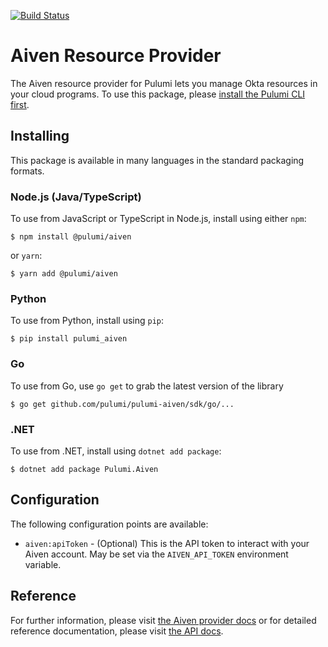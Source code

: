 [![Build Status](https://travis-ci.com/pulumi/pulumi-aiven.svg?token=eHg7Zp5zdDDJfTjY8ejq&branch=master)](https://travis-ci.com/pulumi/pulumi-aiven)

# Aiven Resource Provider

The Aiven resource provider for Pulumi lets you manage Okta resources in your cloud programs. To use
this package, please [install the Pulumi CLI first](https://pulumi.io/).

## Installing

This package is available in many languages in the standard packaging formats.

### Node.js (Java/TypeScript)

To use from JavaScript or TypeScript in Node.js, install using either `npm`:

    $ npm install @pulumi/aiven

or `yarn`:

    $ yarn add @pulumi/aiven

### Python

To use from Python, install using `pip`:

    $ pip install pulumi_aiven

### Go

To use from Go, use `go get` to grab the latest version of the library

    $ go get github.com/pulumi/pulumi-aiven/sdk/go/...

### .NET

To use from .NET, install using `dotnet add package`:

    $ dotnet add package Pulumi.Aiven

## Configuration

The following configuration points are available:

- `aiven:apiToken` - (Optional) This is the API token to interact with your Aiven account. May be set via the `AIVEN_API_TOKEN` environment variable.

## Reference

For further information, please visit [the Aiven provider docs](https://www.pulumi.com/docs/intro/cloud-providers/aiven) or for detailed reference documentation, please visit [the API docs](https://www.pulumi.com/docs/reference/pkg/aiven).
